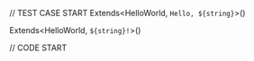 // TEST CASE START 
Extends<HelloWorld, `Hello, ${string}`>()

Extends<HelloWorld, `${string}!`>()

// CODE START
